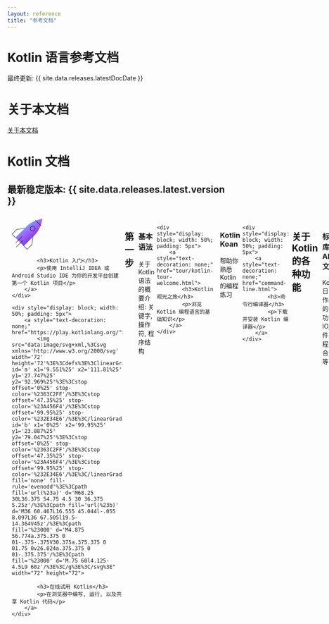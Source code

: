 ```yaml
---
layout: reference
title: "参考文档"
---
```


# **Kotlin 语言参考文档**

最终更新: {{ site.data.releases.latestDocDate }}

# **关于本文档**

[关于本文档](about_translation.html)

# **Kotlin 文档**

## **最新稳定版本: {{ site.data.releases.latest.version }}**

<div style="display: flex; width: 100%; padding: 5px">
    <div style="display: block; width: 50%; padding: 5px;">
        <a style="text-decoration: none;" href="getting-started.html">
            <img src="data:image/svg+xml,%3Csvg xmlns='http://www.w3.org/2000/svg' xmlns:xlink='http://www.w3.org/1999/xlink' width='48' height='48'%3E%3Cdefs%3E%3ClinearGradient id='b' x1='27.839%25' x2='83.171%25' y1='16.174%25' y2='85.917%25'%3E%3Cstop offset='0%25' stop-color='%2363C2FF'/%3E%3Cstop offset='50.17%25' stop-color='%23A456F4'/%3E%3Cstop offset='99.95%25' stop-color='%232E34E6'/%3E%3C/linearGradient%3E%3Cpath id='a' d='M17.899 11.11L.055 28.952l12.783 12.782 17.844-17.843C39.394 15.127 41.429.362 41.429.362S26.664 2.344 17.9 11.109'/%3E%3C/defs%3E%3Cg fill='none' fill-rule='evenodd'%3E%3Cpath d='M5.586 29.36a.26.26 0 01-.185-.076l-5.4-5.401 7.339-7.394 13.547-1.996a.261.261 0 01.076.517L7.588 16.98.737 23.882l5.033 5.033a.26.26 0 01-.184.445m17.687 17.796l-5.402-5.403a.26.26 0 010-.368.262.262 0 01.37 0l5.032 5.033 6.902-6.903 1.97-13.323a.26.26 0 01.296-.22.26.26 0 01.22.296l-1.995 13.494-7.393 7.394z' fill='%23000'/%3E%3Cg transform='translate(5.217 .2)'%3E%3Cmask id='c' fill='%23fff'%3E%3Cuse xlink:href='%23a'/%3E%3C/mask%3E%3Cpath fill='url(%23b)' d='M17.899 11.11L.055 28.952l12.783 12.782 17.844-17.843C39.394 15.127 41.429.362 41.429.362S26.664 2.344 17.9 11.109' mask='url(%23c)'/%3E%3C/g%3E%3Cpath d='M5.794 37.552a.262.262 0 01-.184-.446l9.756-9.756a.26.26 0 11.369.369l-9.756 9.757a.265.265 0 01-.185.076m1.253 5.739a.26.26 0 01-.185-.446l9.809-9.757c.102-.1.267-.1.369.001a.262.262 0 01-.001.37l-9.808 9.756a.266.266 0 01-.185.076m24.731-31.305a3.395 3.395 0 00-3.391 3.392c0 1.87 1.52 3.391 3.39 3.391s3.392-1.521 3.392-3.391-1.521-3.392-3.391-3.392m0 7.304c-2.158 0-3.913-1.755-3.913-3.913s1.755-3.913 3.913-3.913 3.913 1.755 3.913 3.913-1.755 3.913-3.913 3.913m12.782-7.617a.256.256 0 01-.184-.076l-8.714-8.765a.263.263 0 01.001-.37.262.262 0 01.37.002l8.712 8.764a.262.262 0 010 .37.265.265 0 01-.185.075' fill='%23000'/%3E%3C/g%3E%3C/svg%3E" width="72" height="72" />

            <h3>Kotlin 入门</h3>
            <p>使用 IntelliJ IDEA 或 Android Studio IDE 为你的开发平台创建第一个 Kotlin 项目</p>
        </a>
    </div>

    <div style="display: block; width: 50%; padding: 5px">
        <a style="text-decoration: none;" href="https://play.kotlinlang.org/">
            <img src="data:image/svg+xml,%3Csvg xmlns='http://www.w3.org/2000/svg' width='72' height='72'%3E%3Cdefs%3E%3ClinearGradient id='a' x1='9.551%25' x2='111.81%25' y1='27.747%25' y2='92.969%25'%3E%3Cstop offset='0%25' stop-color='%2363C2FF'/%3E%3Cstop offset='47.35%25' stop-color='%23A456F4'/%3E%3Cstop offset='99.95%25' stop-color='%232E34E6'/%3E%3C/linearGradient%3E%3ClinearGradient id='b' x1='0%25' x2='99.95%25' y1='23.887%25' y2='79.047%25'%3E%3Cstop offset='0%25' stop-color='%2363C2FF'/%3E%3Cstop offset='47.35%25' stop-color='%23A456F4'/%3E%3Cstop offset='99.95%25' stop-color='%232E34E6'/%3E%3C/linearGradient%3E%3C/defs%3E%3Cg fill='none' fill-rule='evenodd'%3E%3Cpath fill='url(%23a)' d='M68.25 30L36.375 54.75 4.5 30 36.375 5.25z'/%3E%3Cpath fill='url(%23b)' d='M36 60.467L16.555 45.044l-.055 8.097L36 67.505l19.5-14.364V45z'/%3E%3Cpath fill='%23000' d='M4.875 56.774a.375.375 0 01-.375-.375V30.375a.375.375 0 01.75 0v26.024a.375.375 0 01-.375.375'/%3E%3Cpath fill='%23000' d='M.75 60l4.125-4.5L9 60z'/%3E%3C/g%3E%3C/svg%3E" width="72" height="72">

            <h3>在线试用 Kotlin</h3>
            <p>在浏览器中编写, 运行, 以及共享 Kotlin 代码</p>
        </a>
    </div>
</div>


## **第一步**

<div style="display: flex; width: 100%; padding: 5px">
    <div style="display: block; width: 50%; padding: 5px;">
        <a style="text-decoration: none;" href="basic-syntax.html">
            <h3>基本语法</h3>
            <p>关于 Kotlin 语法的概要介绍: 关键字, 操作符, 程序结构</p>
        </a>
    </div>
    
    <div style="display: block; width: 50%; padding: 5px">
        <a style="text-decoration: none;" href="tour/kotlin-tour-welcome.html">
            <h3>Kotlin 观光之旅</h3>
            <p>浏览 Kotlin 编程语言的基础知识</p>
        </a>
    </div>
</div>

<div style="display: flex; width: 100%; padding: 5px">
    <div style="display: block; width: 50%; padding: 5px;">
        <a style="text-decoration: none;" href="koans.html">
            <h3>Kotlin Koan</h3>
            <p>帮助你熟悉 Kotlin 的编程练习</p>
        </a>
    </div>

    <div style="display: block; width: 50%; padding: 5px">
        <a style="text-decoration: none;" href="command-line.html">
            <h3>命令行编译器</h3>
            <p>下载并安装 Kotlin 编译器</p>
        </a>
    </div>
</div>


## **关于 Kotlin 的各种功能**

<div style="display: flex; width: 100%; padding: 5px">
    <div style="display: block; width: 50%; padding: 5px;">
        <a style="text-decoration: none;" href="https://kotlinlang.org/api/latest/jvm/stdlib/">
            <h3>标准库 API 文档</h3>
            <p>Kotlin 日常工作必须的各种功能: IO, 文件, 线程, 集合, 等等</p>
        </a>
    </div>

    <div style="display: block; width: 50%; padding: 5px;">
        <a style="text-decoration: none;" href="gradle/gradle.html">
            <h3>Gradle</h3>
            <p>一个构建系统, 自动化并管理你的构建过程</p>
        </a>
    </div>
</div>

<div style="display: flex; width: 100%; padding: 5px">
    <div style="display: block; width: 50%; padding: 5px;">
        <a style="text-decoration: none;" href="basic-types.html">
            <h3>基本类型</h3>
            <p>Kotlin 的类型系统: 数值, 字符串, 数组, 以及其他内建的数据类型</p>
        </a>
    </div>

    <div style="display: block; width: 50%; padding: 5px;">
        <a style="text-decoration: none;" href="collections-overview.html">
            <h3>集合</h3>
            <p>集合(Collection): List, Set, 和 Map</p>
        </a>
    </div>
</div>

<div style="display: flex; width: 100%; padding: 5px">
    <div style="display: block; width: 50%; padding: 5px;">
        <a style="text-decoration: none;" href="scope-functions.html">
            <h3>作用域函数</h3>
            <p>作用域函数(Scope Function): let, with, run, apply, 以及 also</p>
        </a>
    </div>

    <div style="display: block; width: 50%; padding: 5px;">
        <a style="text-decoration: none;" href="coroutines-overview.html">
            <h3>协程</h3>
            <p>并发: 协程(Coroutine), 数据流(Flow), 通道(Channel)</p>
        </a>
    </div>
</div>


## **Kotlin 的新功能**

<div style="display: flex; width: 100%; padding: 5px">
    <div style="display: block; width: 50%; padding: 5px;">
        <a style="text-decoration: none;" href="whatsnew1920.html">
            <h3>Kotlin 1.9.20 的新功能</h3>
            <p>
                最新功能:
                Kotlin K2 已进入 Beta 版
                Kotlin Multiplatform 已进入稳定版
            </p>
        </a>
    </div>

    <div style="display: block; width: 50%; padding: 5px;">
        <a style="text-decoration: none;" href="roadmap.html">
            <h3>Kotlin 发展路线图</h3>
            <p>Kotlin 的未来开发计划</p>
        </a>
    </div>
</div>


## **Kotlin Multiplatform**

<div style="display: flex; width: 100%; padding: 5px">
    <div style="display: block; width: 50%; padding: 5px;">
        <a style="text-decoration: none;" href="https://www.jetbrains.com/kotlin-multiplatform/">
            <h3>为什么使用 Kotlin Multiplatform</h3>
            <p>学习 Kotlin Multiplatform 如何帮助你在你的应用程序中共用代码</p>
        </a>
    </div>

    <div style="display: block; width: 50%; padding: 5px;">
        <a style="text-decoration: none;" href="https://kmp.jetbrains.com/">
            <h3>Kotlin Multiplatform Wizard</h3>
            <p>快速创建并下载跨平台项目模板</p>
        </a>
    </div>
</div>

<div style="display: flex; width: 100%; padding: 5px">
    <div style="display: block; width: 50%; padding: 5px;">
        <a style="text-decoration: none;" href="https://www.jetbrains.com/help/kotlin-multiplatform-dev/multiplatform-getting-started.html">
            <h3>Kotlin Multiplatform 入门</h3>
            <p>创建一个同时在 Android 和 iOS 上运行的移动应用程序</p>
        </a>
    </div>

    <div style="display: block; width: 50%; padding: 5px;">
        <a style="text-decoration: none;" href="https://www.jetbrains.com/help/kotlin-multiplatform-dev/compose-multiplatform-getting-started.html">
            <h3>Compose Multiplatform 入门</h3>
            <p>使用 Compose Multiplatform 实现一个在所有平台上运行的用户界面</p>
        </a>
    </div>
</div>
